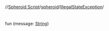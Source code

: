 //[Spheroid Script](../../index.md)/[spheroid](../index.md)/[IllegalStateException](index.md)/[<init>](-init-.md)



# <init>  
 
fun [<init>](-init-.md)(message: [String](../-string/index.md))  




